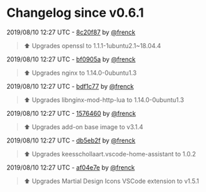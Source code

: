 # Changelog since v0.6.1

2019/08/10 12:27 UTC - [8c20f87](https://github.com/hassio-addons/addon-vscode/commit/8c20f8739c3ff67a036f6ddffa4de7f140552d4f) by [@frenck](https://github.com/frenck)
> :arrow_up: Upgrades openssl to 1.1.1-1ubuntu2.1~18.04.4 

2019/08/10 12:27 UTC - [bf0905a](https://github.com/hassio-addons/addon-vscode/commit/bf0905a82f24dc2d4c34d94e1d0759e749540413) by [@frenck](https://github.com/frenck)
> :arrow_up: Upgrades nginx to 1.14.0-0ubuntu1.3 

2019/08/10 12:27 UTC - [bdf1c77](https://github.com/hassio-addons/addon-vscode/commit/bdf1c77d9da02746b0b048185d6c039e9caab487) by [@frenck](https://github.com/frenck)
> :arrow_up: Upgrades libnginx-mod-http-lua to 1.14.0-0ubuntu1.3 

2019/08/10 12:27 UTC - [1576460](https://github.com/hassio-addons/addon-vscode/commit/1576460a0987e027c6e2aa10917477d8bdac3586) by [@frenck](https://github.com/frenck)
> :arrow_up: Upgrades add-on base image to v3.1.4 

2019/08/10 12:27 UTC - [db5eb2f](https://github.com/hassio-addons/addon-vscode/commit/db5eb2f74960d2b2cd113d26a8b7dbe52fa00a8b) by [@frenck](https://github.com/frenck)
> :arrow_up: Upgrades keesschollaart.vscode-home-assistant to 1.0.2 

2019/08/10 12:27 UTC - [af04e7e](https://github.com/hassio-addons/addon-vscode/commit/af04e7ed3f0323920092c4e03e38458ea9ac6318) by [@frenck](https://github.com/frenck)
> :arrow_up: Upgrades Martial Design Icons VSCode extension to v1.5.1 

